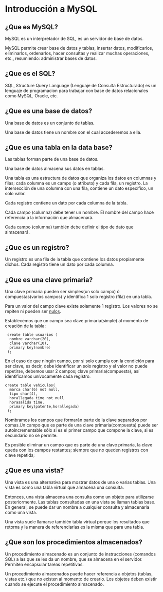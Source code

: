 # Introducción a MySQL

## ¿Que es MySQL?
MySQL es un interpretador de SQL, es un servidor de base de datos.

MySQL permite crear base de datos y tablas, insertar datos, modificarlos, eliminarlos, ordenarlos, hacer consultas y 
realizar muchas operaciones, etc., resumiendo: administrar bases de datos.

## ¿Que es el SQL?
SQL, Structure Query Language (Lenguaje de Consulta Estructurado) es un lenguaje de programacion para trabajar con base 
de datos relacionales como MySQL, Oracle, etc.

## ¿Que es una base de datos?
Una base de datos es un conjunto de tablas.

Una base de datos tiene un nombre con el cual accederemos a ella.

## ¿Que es una tabla en la data base?
Las tablas forman parte de una base de datos.

Una base de datos almacena sus datos en tablas.

Una tabla es una estructura de datos que organiza los datos en columnas y filas; cada columna es un campo (o atributo) y
 cada fila, un registro. La intersección de una columna con una fila, contiene un dato específico, un solo valor.

Cada registro contiene un dato por cada columna de la tabla.

Cada campo (columna) debe tener un nombre. El nombre del campo hace referencia a la información que almacenará.

Cada campo (columna) también debe definir el tipo de dato que almacenará.

## ¿Que es un registro?
Un registro es una fila de la tabla que contiene los datos propiamente dichos. Cada registro tiene un dato por cada columna.

## ¿Que es una clave primaria? 
Una clave primaria pueden ser simples(un solo campo) ó compuestas(varios campos) y identifica 1 solo registro (fila) en 
una tabla.

Para un valor del campo clave existe solamente 1 registro. Los valores no se repiten ni pueden ser [nulos](https://github.com/balta15torres/Mis-Notas/blob/master/MySQL/EstructuraTabla.md#valores-null-en-un-campo-columna).

Establecemos que un campo sea clave primaria(simple) al momento de creación de la tabla:
````
 create table usuarios (
  nombre varchar(20),
  clave varchar(10),
  primary key(nombre)
 );
````
En el caso de que ningún campo, por si solo cumpla con la condición para ser clave, es decir, debe identificar un solo 
registro y el valor no puede repetirse, debemos usar 2 campos; clave primaria(compuesta), así identificamos unívocamente 
cada registro.
````
create table vehiculos(
  marca char(6) not null,
  tipo char(4),
  horallegada time not null
  horasalida time,
  primary key(patente,horallegada)
 );                                                                                        
````          
Nombramos los campos que formarán parte de la clave separados por comas.Un campo que es parte de una clave primaria(compuesta) 
puede ser autoincrementable sólo si es el primer campo que compone la clave, si es secundario no se permite.                                                                              
 
Es posible eliminar un campo que es parte de una clave primaria, la clave queda con los campos restantes; siempre que no 
queden registros con clave repetida;

## ¿Que es una vista?
Una vista es una alternativa para mostrar datos de una o varias tablas. Una vista es como una tabla virtual que almacena 
una consulta.

Entonces, una vista almacena una consulta como un objeto para utilizarse posteriormente. Las tablas consultadas en una 
vista se llaman tablas base. En general, se puede dar un nombre a cualquier consulta y almacenarla como una vista.

Una vista suele llamarse también tabla virtual porque los resultados que retorna y la manera de referenciarlas es la misma que para una tabla.

## ¿Que son los procedimientos almacenados? 
 
Un procedimiento almacenado es un conjunto de instrucciones (comandos SQL) a las que se les da un nombre, que se almacena 
en el servidor. Permiten encapsular tareas repetitivas.

Un procedimiento almacenados puede hacer referencia a objetos (tablas, vistas etc.) que no existen al momento de crearlo. 
Los objetos deben existir cuando se ejecute el procedimiento almacenado.
